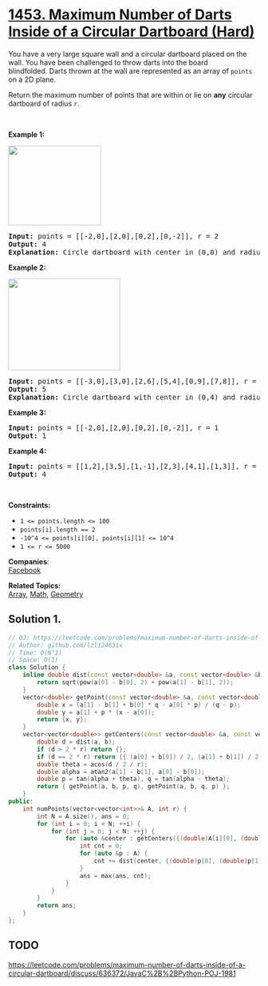 # [1453. Maximum Number of Darts Inside of a Circular Dartboard (Hard)](https://leetcode.com/problems/maximum-number-of-darts-inside-of-a-circular-dartboard/)

<p>You have a very large square wall and a circular dartboard placed on the wall.&nbsp;You have been challenged to throw darts into the board blindfolded.&nbsp;Darts thrown at the wall are represented as an array of&nbsp;<code>points</code> on a 2D plane.&nbsp;</p>

<p>Return&nbsp;the maximum number of points that are within or&nbsp;lie&nbsp;on&nbsp;<strong>any</strong> circular dartboard of radius&nbsp;<code>r</code>.</p>

<p>&nbsp;</p>
<p><strong>Example 1:</strong></p>

<p><img alt="" src="https://assets.leetcode.com/uploads/2020/04/29/sample_1_1806.png" style="width: 186px; height: 159px;"></p>

<pre><strong>Input:</strong> points = [[-2,0],[2,0],[0,2],[0,-2]], r = 2
<strong>Output:</strong> 4
<strong>Explanation:</strong> Circle dartboard with center in (0,0) and radius = 2 contain all points.
</pre>

<p><strong>Example 2:</strong></p>

<p><strong><img alt="" src="https://assets.leetcode.com/uploads/2020/04/29/sample_2_1806.png" style="width: 224px; height: 183px;"></strong></p>

<pre><strong>Input:</strong> points = [[-3,0],[3,0],[2,6],[5,4],[0,9],[7,8]], r = 5
<strong>Output:</strong> 5
<strong>Explanation:</strong> Circle dartboard with center in (0,4) and radius = 5 contain all points except the point (7,8).
</pre>

<p><strong>Example 3:</strong></p>

<pre><strong>Input:</strong> points = [[-2,0],[2,0],[0,2],[0,-2]], r = 1
<strong>Output:</strong> 1
</pre>

<p><strong>Example 4:</strong></p>

<pre><strong>Input:</strong> points = [[1,2],[3,5],[1,-1],[2,3],[4,1],[1,3]], r = 2
<strong>Output:</strong> 4
</pre>

<p>&nbsp;</p>
<p><strong>Constraints:</strong></p>

<ul>
	<li><code>1 &lt;= points.length &lt;= 100</code></li>
	<li><code>points[i].length == 2</code></li>
	<li><code>-10^4 &lt;= points[i][0], points[i][1] &lt;= 10^4</code></li>
	<li><code>1 &lt;= r &lt;= 5000</code></li>
</ul>

**Companies**:  
[Facebook](https://leetcode.com/company/facebook)

**Related Topics**:  
[Array](https://leetcode.com/tag/array/), [Math](https://leetcode.com/tag/math/), [Geometry](https://leetcode.com/tag/geometry/)

## Solution 1.

```cpp
// OJ: https://leetcode.com/problems/maximum-number-of-darts-inside-of-a-circular-dartboard/
// Author: github.com/lzl124631x
// Time: O(N^3)
// Space: O(1)
class Solution {
    inline double dist(const vector<double> &a, const vector<double> &b) {
        return sqrt(pow(a[0] - b[0], 2) + pow(a[1] - b[1], 2));
    }
    vector<double> getPoint(const vector<double> &a, const vector<double> &b, double p, double q) {
        double x = (a[1] - b[1] + b[0] * q - a[0] * p) / (q - p);
        double y = a[1] + p * (x - a[0]);
        return {x, y};
    }
    vector<vector<double>> getCenters(const vector<double> &a, const vector<double> &b, int r) {
        double d = dist(a, b);
        if (d > 2 * r) return {};
        if (d == 2 * r) return {{ (a[0] + b[0]) / 2, (a[1] + b[1]) / 2 }};
        double theta = acos(d / 2 / r);
        double alpha = atan2(a[1] - b[1], a[0] - b[0]);
        double p = tan(alpha + theta), q = tan(alpha - theta);
        return { getPoint(a, b, p, q), getPoint(a, b, q, p) };
    }
public:
    int numPoints(vector<vector<int>>& A, int r) {
        int N = A.size(), ans = 0;
        for (int i = 0; i < N; ++i) {
            for (int j = 0; j < N; ++j) {
                for (auto &center : getCenters({(double)A[i][0], (double)A[i][1]}, {(double)A[j][0], (double)A[j][1]}, r)) {
                    int cnt = 0;
                    for (auto &p : A) {
                        cnt += dist(center, {(double)p[0], (double)p[1]}) <= r + 0.00001;
                    }
                    ans = max(ans, cnt);
                }
            }
        }
        return ans;
    }
};
```


## TODO

https://leetcode.com/problems/maximum-number-of-darts-inside-of-a-circular-dartboard/discuss/636372/JavaC%2B%2BPython-POJ-1981
